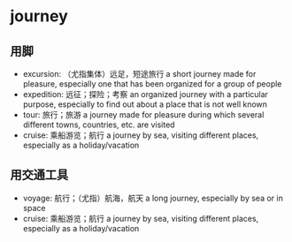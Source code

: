 # journey

## 用脚

- excursion: （尤指集体）远足，短途旅行 a short journey made for pleasure, especially one that has been organized for a group of people
- expedition: 远征；探险；考察 an organized journey with a particular purpose, especially to find out about a place that is not well known
- tour: 旅行；旅游 a journey made for pleasure during which several different towns, countries, etc. are visited
- cruise: 乘船游览；航行 a journey by sea, visiting different places, especially as a holiday/vacation

## 用交通工具

- voyage: 航行；（尤指）航海，航天 a long journey, especially by sea or in space
- cruise: 乘船游览；航行 a journey by sea, visiting different places, especially as a holiday/vacation
